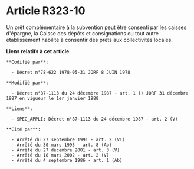 # Article R323-10

Un prêt complémentaire à la subvention peut être consenti par les caisses d'épargne, la Caisse des dépôts et consignations ou
tout autre établissement habilité à consentir des prêts aux collectivités locales.

**Liens relatifs à cet article**

	**Codifié par**:

	  - Décret n°78-622 1978-05-31 JORF 8 JUIN 1978

	**Modifié par**:

	  - Décret n°87-1113 du 24 décembre 1987 - art. 1 () JORF 31 décembre 1987 en vigueur le 1er janvier 1988

	**Liens**:

	  - SPEC_APPLI: Décret n°87-1113 du 24 décembre 1987 - art. 2 (V)

	**Cité par**:

	  - Arrêté du 27 septembre 1991 - art. 2 (VT)
	  - Arrêté du 30 mars 1995 - art. 8 (Ab)
	  - Arrêté du 27 décembre 2001 - art. 3 (V)
	  - Arrêté du 18 mars 2002 - art. 2 (V)
	  - Arrêté du 4 septembre 1986 - art. 1 (Ab)
